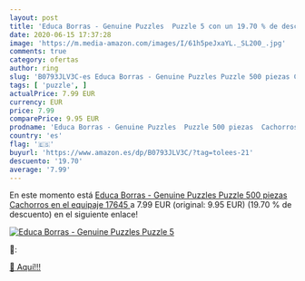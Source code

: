 ```yaml
---
layout: post
title: 'Educa Borras - Genuine Puzzles  Puzzle 5 con un 19.70 % de descuento'
date: 2020-06-15 17:37:28
image: 'https://m.media-amazon.com/images/I/61h5peJxaYL._SL200_.jpg'
comments: true
category: ofertas
author: ring
slug: 'B0793JLV3C-es Educa Borras - Genuine Puzzles Puzzle 500 piezas Cachorros...'
tags: [ 'puzzle', ]
actualPrice: 7.99 EUR
currency: EUR
price: 7.99
comparePrice: 9.95 EUR
prodname: 'Educa Borras - Genuine Puzzles  Puzzle 500 piezas  Cachorros en el equipaje  17645 '
country: 'es'
flag: '🇪🇸'
buyurl: 'https://www.amazon.es/dp/B0793JLV3C/?tag=tolees-21'
descuento: '19.70'
average: '7.99'
---
```


En este momento está [Educa Borras - Genuine Puzzles  Puzzle 500 piezas  Cachorros en el equipaje  17645 ](https://www.amazon.es/dp/B0793JLV3C/?tag=tolees-21) a 7.99 EUR (original: 9.95 EUR) (19.70 %  de descuento) en el siguiente enlace!

[![Educa Borras - Genuine Puzzles  Puzzle 5](https://m.media-amazon.com/images/I/61h5peJxaYL._SL200_.jpg)](https://www.amazon.es/dp/B0793JLV3C/?tag=tolees-21)

🔎:


[🛒 Aquí!!!](https://www.amazon.es/dp/B0793JLV3C/?tag=tolees-21)
